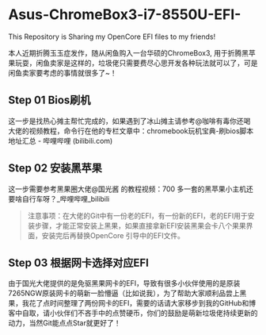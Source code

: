 # Asus-ChromeBox3-i7-8550U-EFI-
This Repository is Sharing my OpenCore EFI files to my friends!

本人近期折腾玉玉症发作，随从闲鱼购入一台华硕的ChromeBox3, 用于折腾黑苹果玩耍，闲鱼卖家是这样的，垃圾佬只需要费尽心思开发各种玩法就可以了，可是闲鱼卖家要考虑的事情就很多了~！

## Step 01 Bios刷机

这一步是找热心摊主帮忙完成的，如果遇到了冰山摊主请参考@咖啡有毒你还喝 大佬的视频教程，命令行在他的专栏文章中：chromebook玩机宝典-刷bios脚本地址汇总 - 哔哩哔哩 (bilibili.com)

## Step 02 安装黑苹果

这一步需要参考黑果圈大佬@国光酱 的教程视频：700 多一套的黑苹果小主机还要啥自行车呀？_哔哩哔哩_bilibili

> 注意事项：在大佬的Git中有一份老的EFI，有一份新的EFI，老的EFI用于安装步骤，才能正常安装上黑果，如果直接拿新EFI安装黑果会卡八个果果界面，安装完后再替换OpenCore 引导中的EFI文件。

## Step 03 根据网卡选择对应EFI

由于国光大佬提供的是免驱黑果网卡的EFI，导致有很多小伙伴使用的是原装7265NGW原装网卡的萌新一脸懵逼（比如说我），为了帮助大家顺利品尝上黑果，我花了点时间整理了两份网卡的EFI，需要的话请大家移步到我的GitHub和博客中自取，请小伙伴们不吝手中的点赞硬币，你们的鼓励是萌新垃圾佬持续更新的动力，当然Git能点点Star就更好了！
